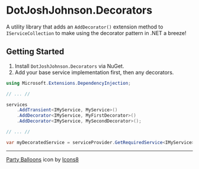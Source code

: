 # DotJoshJohnson.Decorators
A utility library that adds an `AddDecorator()` extension method to `IServiceCollection` to make using the decorator pattern in .NET a breeze!

## Getting Started

1. Install `DotJoshJohnson.Decorators` via NuGet.
2. Add your base service implementation first, then any decorators.
```csharp
using Microsoft.Extensions.DependencyInjection;

// ... //

services
    .AddTransient<IMyService, MyService>()
    .AddDecorator<IMyService, MyFirstDecorator>()
    .AddDecorator<IMyService, MySecondDecorator>();

// ... //

var myDecoratedService = serviceProvider.GetRequiredService<IMyService>();
```

---

<a target="_blank" href="https://icons8.com/icon/TAGnwHOyTIiM/party-balloons">Party Balloons</a> icon by <a target="_blank" href="https://icons8.com">Icons8</a>